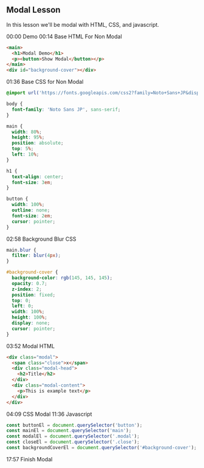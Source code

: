 ## Modal Lesson

In this lesson we'll be modal with HTML, CSS, and javascript.

00:00 Demo
00:14 Base HTML For Non Modal

```html
<main>
  <h1>Modal Demo</h1>
  <p><button>Show Modal</button></p>
</main>
<div id="background-cover"></div>
```

01:36 Base CSS for Non Modal

```css
@import url('https://fonts.googleapis.com/css2?family=Noto+Sans+JP&display=swap');

body {
  font-family: 'Noto Sans JP', sans-serif;
}

main {
  width: 80%;
  height: 95%;
  position: absolute;
  top: 5%;
  left: 10%;
}

h1 {
  text-align: center;
  font-size: 3em;
}

button {
  width: 100%;
  outline: none;
  font-size: 2em;
  cursor: pointer;
}
```

02:58 Background Blur CSS

```css
main.blur {
  filter: blur(4px);
}

#background-cover {
  background-color: rgb(145, 145, 145);
  opacity: 0.7;
  z-index: 2;
  position: fixed;
  top: 0;
  left: 0;
  width: 100%;
  height: 100%;
  display: none;
  cursor: pointer;
}
```

03:52 Modal HTML

```html
<div class="modal">
  <span class="close">x</span>
  <div class="modal-head">
    <h2>Title</h2>
  </div>
  <div class="modal-content">
    <p>This is example text</p>
  </div>
</div>
```

04:09 CSS Modal
11:36 Javascript

```js
const buttonEl = document.querySelector('button');
const mainEl = document.querySelector('main');
const modalEl = document.querySelector('.modal');
const closeEl = document.querySelector('.close');
const backgroundCoverEl = document.querySelector('#background-cover');
```

17:57 Finish Modal
